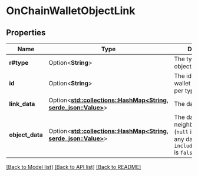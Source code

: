 # OnChainWalletObjectLink

## Properties

Name | Type | Description | Notes
------------ | ------------- | ------------- | -------------
**r#type** | Option<**String**> | The type of wallet object | [optional]
**id** | Option<**String**> | The identifier of the wallet object (unique per type, per wallet) | [optional]
**link_data** | Option<[**std::collections::HashMap<String, serde_json::Value>**](serde_json::Value.md)> | The data of the link | [optional]
**object_data** | Option<[**std::collections::HashMap<String, serde_json::Value>**](serde_json::Value.md)> | The data of the neighbour's node (`null` if there isn't any data or `includeNeighbourData` is `false`) | [optional]

[[Back to Model list]](../README.md#documentation-for-models) [[Back to API list]](../README.md#documentation-for-api-endpoints) [[Back to README]](../README.md)


